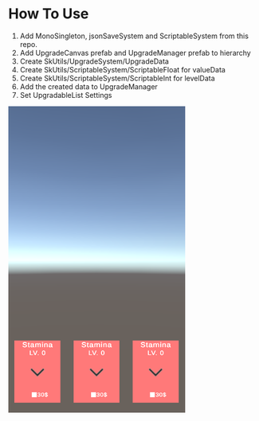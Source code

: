 # How To Use
1) Add  MonoSingleton, jsonSaveSystem and ScriptableSystem from this repo.
2) Add UpgradeCanvas prefab and UpgradeManager prefab to hierarchy
3) Create SkUtils/UpgradeSystem/UpgradeData
4) Create SkUtils/ScriptableSystem/ScriptableFloat for valueData
5) Create SkUtils/ScriptableSystem/ScriptableInt for levelData
6) Add the created data to UpgradeManager
7) Set UpgradableList Settings

![Screenshot](UpgradeSystem.png)
